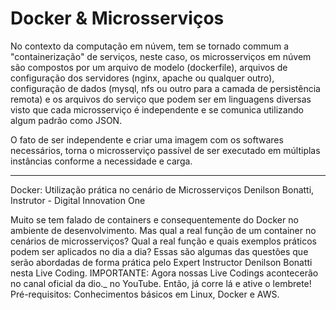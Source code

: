 # Docker & Microsserviços

No contexto da computação em núvem, tem se tornado commum a "containerização" de serviços, neste caso, os microsserviços em núvem são compostos por um arquivo de modelo (dockerfile), arquivos de configuração dos servidores (nginx, apache ou qualquer outro), configuração de dados (mysql, nfs ou outro para a camada de persistência remota) e os arquivos do serviço que podem ser em linguagens diversas visto que cada microsserviço é independente e se comunica utilizando algum padrão como JSON.

O fato de ser independente e criar uma imagem com os softwares necessários, torna o microsserviço passível de ser executado em múltiplas instâncias conforme a necessidade e carga.


---

Docker: Utilização prática no cenário de Microsserviços
Denilson Bonatti, Instrutor - Digital Innovation One

Muito se tem falado de containers e consequentemente do Docker no ambiente de desenvolvimento. Mas qual a real função de um container no cenários de microsserviços? Qual a real função e quais exemplos práticos podem ser aplicados no dia a dia? Essas são algumas das questões que serão abordadas de forma prática pelo Expert Instructor Denilson Bonatti nesta Live Coding. IMPORTANTE: Agora nossas Live Codings acontecerão no canal oficial da dio._ no YouTube. Então, já corre lá e ative o lembrete! Pré-requisitos: Conhecimentos básicos em Linux, Docker e AWS.
